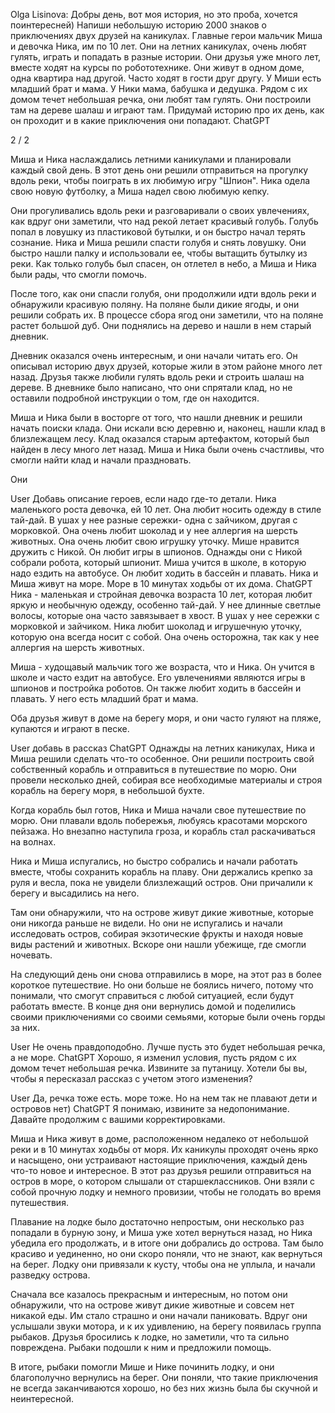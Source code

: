 Olga Lisinova:
Добры день, вот моя история, но это проба, хочется поинтересней) Напиши небольшую историю 2000 знаков о приключениях двух друзей на каникулах.  Главные герои мальчик Миша и девочка Ника, им по 10 лет. Они на летних каникулах, очень любят гулять, играть и попадать в разные истории. Они друзья уже много лет, вместе ходят на курсы по робототехнике.  Они живут в одном доме, одна квартира над другой. Часто ходят в гости друг другу. У Миши есть младший брат и мама. У Ники мама, бабушка и дедушка. Рядом с их домом течет небольшая речка, они любят там гулять. Они построили там на дереве шалаш и играют там. Придумай историю про их день, как он проходит и в какие приключения они попадают.
ChatGPT

2 / 2

Миша и Ника наслаждались летними каникулами и планировали каждый свой день. В этот день они решили отправиться на прогулку вдоль реки, чтобы поиграть в их любимую игру "Шпион". Ника одела свою новую футболку, а Миша надел свою любимую кепку.

Они прогуливались вдоль реки и разговаривали о своих увлечениях, как вдруг они заметили, что над рекой летает красивый голубь. Голубь попал в ловушку из пластиковой бутылки, и он быстро начал терять сознание. Ника и Миша решили спасти голубя и снять ловушку. Они быстро нашли палку и использовали ее, чтобы вытащить бутылку из реки. Как только голубь был спасен, он отлетел в небо, а Миша и Ника были рады, что смогли помочь.

После того, как они спасли голубя, они продолжили идти вдоль реки и обнаружили красивую поляну. На поляне были дикие ягоды, и они решили собрать их. В процессе сбора ягод они заметили, что на поляне растет большой дуб. Они поднялись на дерево и нашли в нем старый дневник.

Дневник оказался очень интересным, и они начали читать его. Он описывал историю двух друзей, которые жили в этом районе много лет назад. Друзья также любили гулять вдоль реки и строить шалаш на дереве. В дневнике было написано, что они спрятали клад, но не оставили подробной инструкции о том, где он находится.

Миша и Ника были в восторге от того, что нашли дневник и решили начать поиски клада. Они искали всю деревню и, наконец, нашли клад в близлежащем лесу. Клад оказался старым артефактом, который был найден в лесу много лет назад. Миша и Ника были очень счастливы, что смогли найти клад и начали праздновать.

Они





User
Добавь описание героев, если надо где-то детали. Ника маленького роста девочка, ей 10 лет. Она любит носить одежду в стиле тай-дай. В ушах у нее разные сережки- одна с зайчиком, другая с морковкой. Она очень любит шоколад и у нее аллергия на шерсть животных. Она очень любит свою игрушку уточку. Мише нравится дружить с Никой. Он любит игры в шпионов. Однажды они с Никой собрали робота, который шпионит. Миша учится в школе, в которую надо ездить на автобусе.  Он любит ходить в бассейн и плавать. Ника и Миша живут на море. Море в 10 минутах ходьбы от их дома.
ChatGPT
Ника - маленькая и стройная девочка возраста 10 лет, которая любит яркую и необычную одежду, особенно тай-дай. У нее длинные светлые волосы, которые она часто завязывает в хвост. В ушах у нее сережки с морковкой и зайчиком. Ника любит шоколад и игрушечную уточку, которую она всегда носит с собой. Она очень осторожна, так как у нее аллергия на шерсть животных.

Миша - худощавый мальчик того же возраста, что и Ника. Он учится в школе и часто ездит на автобусе. Его увлечениями являются игры в шпионов и постройка роботов. Он также любит ходить в бассейн и плавать. У него есть младший брат и мама.

Оба друзья живут в доме на берегу моря, и они часто гуляют на пляже, купаются и играют в песке.





User
добавь в рассказ
ChatGPT
Однажды на летних каникулах, Ника и Миша решили сделать что-то особенное. Они решили построить свой собственный корабль и отправиться в путешествие по морю. Они провели несколько дней, собирая все необходимые материалы и строя корабль на берегу моря, в небольшой бухте.

Когда корабль был готов, Ника и Миша начали свое путешествие по морю. Они плавали вдоль побережья, любуясь красотами морского пейзажа. Но внезапно наступила гроза, и корабль стал раскачиваться на волнах.

Ника и Миша испугались, но быстро собрались и начали работать вместе, чтобы сохранить корабль на плаву. Они держались крепко за руля и весла, пока не увидели близлежащий остров. Они причалили к берегу и высадились на него.

Там они обнаружили, что на острове живут дикие животные, которые они никогда раньше не видели. Но они не испугались и начали исследовать остров, собирая экзотические фрукты и находя новые виды растений и животных. Вскоре они нашли убежище, где смогли ночевать.

На следующий день они снова отправились в море, на этот раз в более короткое путешествие. Но они больше не боялись ничего, потому что понимали, что смогут справиться с любой ситуацией, если будут работать вместе. В конце дня они вернулись домой и поделились своими приключениями со своими семьями, которые были очень горды за них.





User
Не очень правдоподобно. Лучше пусть это будет небольшая речка, а не море.
ChatGPT
Хорошо, я изменил условия, пусть рядом с их домом течет небольшая речка. Извините за путаницу. Хотели бы вы, чтобы я пересказал рассказ с учетом этого изменения?





User
Да, речка тоже есть. море тоже. Но на нем так не плавают дети и островов нет)
ChatGPT
Я понимаю, извините за недопонимание. Давайте продолжим с вашими корректировками.

Миша и Ника живут в доме, расположенном недалеко от небольшой реки и в 10 минутах ходьбы от моря. Их каникулы проходят очень ярко и насыщено, они устраивают настоящие приключения, каждый день что-то новое и интересное. В этот раз друзья решили отправиться на остров в море, о котором слышали от старшеклассников. Они взяли с собой прочную лодку и немного провизии, чтобы не голодать во время путешествия.

Плавание на лодке было достаточно непростым, они несколько раз попадали в бурную зону, и Миша уже хотел вернуться назад, но Ника убедила его продолжать, и в итоге они добрались до острова. Там было красиво и уединенно, но они скоро поняли, что не знают, как вернуться на берег. Лодку они привязали к кусту, чтобы она не уплыла, и начали разведку острова.

Сначала все казалось прекрасным и интересным, но потом они обнаружили, что на острове живут дикие животные и совсем нет никакой еды. Им стало страшно и они начали паниковать. Вдруг они услышали звуки мотора, и к их удивлению, на берегу появилась группа рыбаков. Друзья бросились к лодке, но заметили, что та сильно повреждена. Рыбаки подошли к ним и предложили помощь.

В итоге, рыбаки помогли Мише и Нике починить лодку, и они благополучно вернулись на берег. Они поняли, что такие приключения не всегда заканчиваются хорошо, но без них жизнь была бы скучной и неинтересной.
